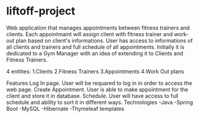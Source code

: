 # liftoff-project

Web application that manages appointments between fitness trainers and clients.
Each appointmaint will assign client with fitness trainer and work-out plan based on client's informations.
User has access to informations of all clients and trainers and full schedule of all appointments.
Initially it is dedicated to a Gym Manager with an idea of extending it to Clients and Fitness Trainers.

4 entities: 1.Clients 2.Fitness Trainers 3.Appointments 4.Work Out plans

Features
Log In page. User will be requared to log in in order to access the web page.
Create Appointment. User is able to make appointment for the client and store it in database.
Schedule. User will have access to full schedule and ability to sort it in different ways.
Technologies
-Java -Spring Boot -MySQL -Hibernate -Thymeleaf templates
